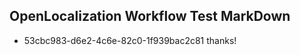 ## OpenLocalization Workflow Test MarkDown
* 53cbc983-d6e2-4c6e-82c0-1f939bac2c81 thanks!

<!--HONumber=Aug16_HO3-->


